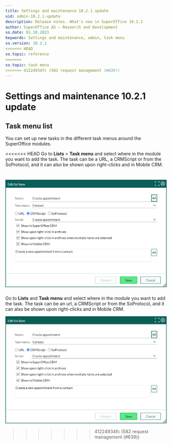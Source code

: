```yaml
---
title: Settings and maintenance 10.2.1 update
uid: admin-10.2.1-update
description: Release notes. What's new in SuperOffice 10.2.1
author: SuperOffice AS – Research and Development
so.date: 01.18.2023
keywords: Settings and maintenance, admin, task menu
so.version: 10.2.1
<<<<<<< HEAD
so.topic: reference
=======
so.topic: task menu
>>>>>>> 41224934fc (582 request management (#639))
---
```


# Settings and maintenance 10.2.1 update

## Task menu list

You can set up new tasks in the different task menus around the SuperOffice modules.

<<<<<<< HEAD
Go to **Lists** > **Task menu** and select where in the module you want to add the task. The task can be a URL, a CRMScript or from the SoProtocol, and it can also be shown upon right-clicks and in Mobile CRM.

![Task menu dialog -screenshot][img1]
=======
Go to **Lists** and **Task menu** and select where in the module you want to add the task. The task can be an url, a CRMScript or from the SoProtocol, and it can also be shown upon right-clicks and in Mobile CRM.

![Task menu dialog][img1]
>>>>>>> 41224934fc (582 request management (#639))

<!-- Referenced links-->

<!-- Referenced images -->
[img1]: media/admin-lists-task-menu-dialog.png

